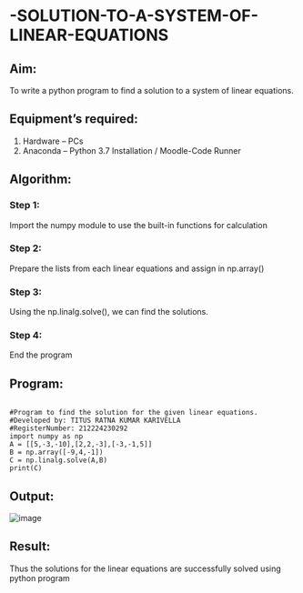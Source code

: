 # -SOLUTION-TO-A-SYSTEM-OF-LINEAR-EQUATIONS
## Aim:
To write a python program to find a solution to a system of linear equations.
## Equipment’s required:
1. 	Hardware – PCs
2. 	Anaconda – Python 3.7 Installation / Moodle-Code Runner
## Algorithm:
### Step 1: 
Import the numpy module to use the built-in functions for calculation
### Step 2: 
Prepare the lists from each linear equations and assign in np.array()
### Step 3: 
Using the np.linalg.solve(), we can find the solutions.
### Step 4: 
End the program
## Program:
```

#Program to find the solution for the given linear equations.
#Developed by: TITUS RATNA KUMAR KARIVELLA   
#RegisterNumber: 212224230292
import numpy as np
A = [[5,-3,-10],[2,2,-3],[-3,-1,5]]
B = np.array([-9,4,-1])
C = np.linalg.solve(A,B)
print(C)

```
## Output:
![image](https://github.com/user-attachments/assets/af8cc089-8f54-4f0c-8a76-20c8900bd35a)

## Result: 
Thus the solutions for the linear equations are successfully solved using python program


